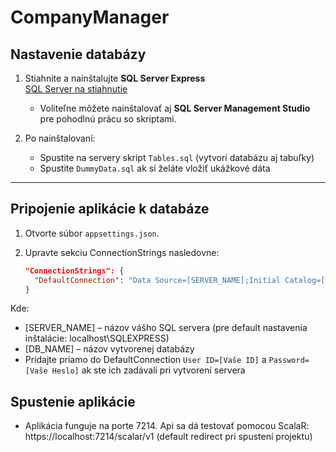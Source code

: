 # CompanyManager

## Nastavenie databázy

1. Stiahnite a nainštalujte **SQL Server Express**  
   [SQL Server na stiahnutie](https://www.microsoft.com/en-us/sql-server/sql-server-downloads)
   - Voliteľne môžete nainštalovať aj **SQL Server Management Studio** pre pohodlnú prácu so skriptami.

2. Po nainštalovaní:
   - Spustite na servery skript `Tables.sql` (vytvorí databázu aj tabuľky)
   - Spustite `DummyData.sql` ak si želáte vložiť ukážkové dáta
---

## Pripojenie aplikácie k databáze

1. Otvorte súbor `appsettings.json`.
2. Upravte sekciu ConnectionStrings nasledovne:

   ```json
   "ConnectionStrings": {
     "DefaultConnection": "Data Source=[SERVER_NAME];Initial Catalog=[DB_NAME];Trusted_Connection=True;Encrypt=False;TrustServerCertificate=True;"
   }

Kde:
- [SERVER_NAME] – názov vášho SQL servera (pre default nastavenia inštalácie: localhost\\SQLEXPRESS)
- [DB_NAME] – názov vytvorenej databázy
- Pridajte priamo do DefaultConnection `User ID=[Vaše ID]` a `Password=[Vaše Heslo]` ak ste ich zadávali pri vytvorení servera

## Spustenie aplikácie
- Aplikácia funguje na porte 7214. Api sa dá testovať pomocou ScalaR: https://localhost:7214/scalar/v1 (default redirect pri spustení projektu)
